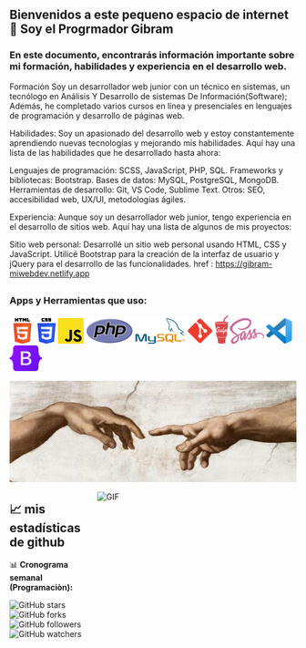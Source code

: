 ## Bienvenidos a este pequeno espacio de internet 👋 Soy el Progrmador Gibram 

### En este documento, encontrarás información importante sobre mi formación, habilidades y experiencia en el desarrollo web.

Formación
Soy un desarrollador web junior con un técnico en sistemas, un tecnólogo en Análisis Y Desarrollo de sistemas De Información(Software); Además, he completado varios cursos en línea y presenciales en lenguajes de programación y desarrollo de páginas web.


Habilidades:
Soy un apasionado del desarrollo web y estoy constantemente aprendiendo nuevas tecnologías y mejorando mis habilidades. Aquí hay una lista de las habilidades que he desarrollado hasta ahora:

Lenguajes de programación: SCSS, JavaScript, PHP, SQL. 
Frameworks y bibliotecas: Bootstrap.
Bases de datos: MySQL, PostgreSQL, MongoDB.
Herramientas de desarrollo: Git, VS Code, Sublime Text.
Otros: SEO, accesibilidad web, UX/UI, metodologías ágiles.

Experiencia:
Aunque soy un desarrollador web junior, tengo experiencia en el desarrollo de sitios web. Aquí hay una lista de algunos de mis proyectos:

Sitio web personal: Desarrollé un sitio web personal usando HTML, CSS y JavaScript. Utilicé Bootstrap para la creación de la interfaz de usuario y jQuery para el desarrollo de las funcionalidades. href : https://gibram-miwebdev.netlify.app



## 
<!-- HERRAMIENTAS -->
### Apps y Herramientas que uso:
<code><img height = "45" src = "https://github.com/KevinGibram/KevinGibram/blob/main/img/HERRAMIENTAS/HTML5.png?raw=true" ></code>
<code><img height = "45" src = "https://github.com/KevinGibram/KevinGibram/blob/main/img/HERRAMIENTAS/CSS.png?raw=true" ></code>
<code><img height = "45" src = "https://github.com/KevinGibram/KevinGibram/blob/main/img/HERRAMIENTAS/JavaScrip.png?raw=true" ></code>
<code><img height = "45" src = "https://github.com/KevinGibram/KevinGibram/blob/main/img/HERRAMIENTAS/PHP.png?raw=true"></code>
<code><img height = "45" src = "https://github.com/KevinGibram/KevinGibram/blob/main/img/HERRAMIENTAS/MYSQL.png?raw=true" ></code>
<code><img height = "45" src = "https://github.com/KevinGibram/KevinGibram/blob/main/img/HERRAMIENTAS/GIT.png?raw=true" ></code>
<code><img height = "50" src = "https://github.com/KevinGibram/KevinGibram/blob/main/img/HERRAMIENTAS/gulp.png?raw=true" ></code>
<code><img height = "45" src = "https://github.com/KevinGibram/KevinGibram/blob/main/img/HERRAMIENTAS/Sass.png?raw=true" ></code>
<code><img height = "45" src = "https://github.com/KevinGibram/KevinGibram/blob/main/img/HERRAMIENTAS/VS.png?raw=true" ></code>
<code><img height = "45" src = "https://github.com/KevinGibram/KevinGibram/blob/main/img/HERRAMIENTAS/Bootstrap.png?raw=true" ></code>


<!--imagen -->
<code><img width="848" height="178" src = "https://github.com/KevinGibram/KevinGibram/blob/main/img/compromiso.jpg?raw=true" ></code> 


<!-- GIF -->
<img align="right" alt="GIF" src="https://media.giphy.com/media/SWoSkN6DxTszqIKEqv/giphy.gif"  width="350" height="359">

## 📈 mis estadísticas de github

 📊 **Cronograma semanal (Programaciòn):**


![GitHub stars](https://img.shields.io/github/stars/KevinGibram/KevinGibram?style=social)
![GitHub forks](https://img.shields.io/github/forks/KevinGibram/KevinGibram?label=Fork&style=social)
![GitHub followers](https://img.shields.io/github/followers/KevinGibram?label=Follow&style=social)
![GitHub watchers](https://img.shields.io/github/watchers/KevinGibram/KevinGibram?style=social) 






